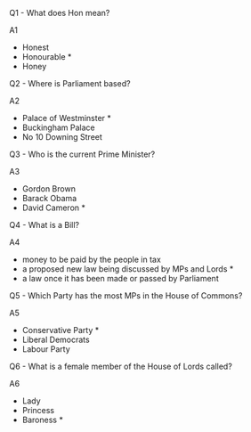 Q1 - What does Hon mean?

A1
- Honest
- Honourable *
- Honey

Q2 - Where is Parliament based?

A2
- Palace of Westminster *
- Buckingham Palace
- No 10 Downing Street

Q3 - Who is the current Prime Minister?

A3
- Gordon Brown
- Barack Obama
- David Cameron *

Q4 - What is a Bill?

A4
- money to be paid by the people in tax
- a proposed new law being discussed by MPs and Lords *
- a law once it has been made or passed by Parliament

Q5 - Which Party has the most MPs in the House of Commons?

A5
- Conservative Party *
- Liberal Democrats
- Labour Party

Q6 - What is a female member of the House of Lords called?

A6
- Lady
- Princess
- Baroness *



